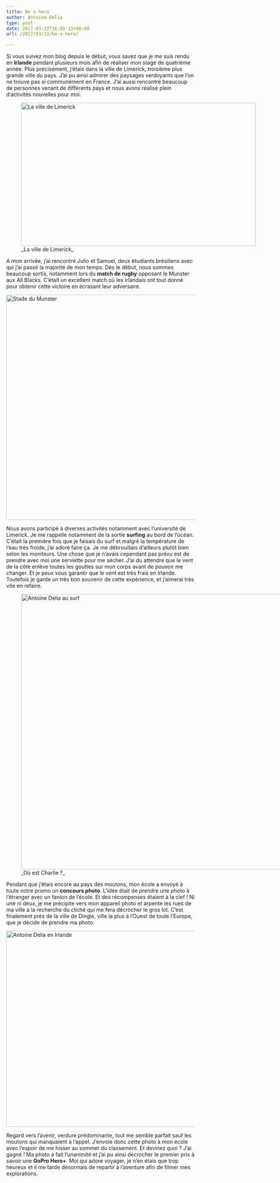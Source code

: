 ```yaml
---
title: Be a hero
author: Antoine Delia
type: post
date: 2017-03-22T16:05:13+00:00
url: /2017/03/22/be-a-hero/

---
```

Si vous suivez mon blog depuis le début, vous savez que je me suis rendu en **Irlande** pendant plusieurs mois afin de réaliser mon stage de quatrième année. Plus précisément, j&#8217;étais dans la ville de Limerick, troisième plus grande ville du pays. J&#8217;ai pu ainsi admirer des paysages verdoyants que l&#8217;on ne trouve pas si communément en France. J&#8217;ai aussi rencontré beaucoup de personnes venant de différents pays et nous avons réalisé plein d&#8217;activités nouvelles pour moi.

<figure style="width: 627px" class="wp-caption aligncenter"><img loading="lazy" src="https://i0.wp.com/az616578.vo.msecnd.net/files/2016/07/15/636041406137785899732060500_Limerick%20city.jpg?resize=627%2C383" alt="La ville de Limerick" width="627" height="383" data-recalc-dims="1" /><figcaption class="wp-caption-text">_La ville de Limerick_</figcaption></figure>

A mon arrivée, j&#8217;ai rencontré Julio et Samuel, deux étudiants brésiliens avec qui j&#8217;ai passé la majorité de mon temps. Dès le début, nous sommes beaucoup sortis, notamment lors du **match de rugby** opposant le Munster aux All Blacks. C&#8217;était un excellent match où les irlandais ont tout donné pour obtenir cette victoire en écrasant leur adversaire.

<img loading="lazy" class="aligncenter" src="https://i0.wp.com/i.imgur.com/6JBeuPr.jpg?resize=1000%2C602&#038;ssl=1" alt="Stade du Munster" width="1000" height="602" data-recalc-dims="1" /> 

Nous avons participé à diverses activités notamment avec l&#8217;université de Limerick. Je me rappelle notamment de la sortie **surfing** au bord de l&#8217;océan. C&#8217;était la première fois que je faisais du surf et malgré la température de l&#8217;eau très froide, j&#8217;ai adoré faire ça. Je me débrouillais d&#8217;ailleurs plutôt bien selon les moniteurs. Une chose que je n&#8217;avais cependant pas prévu est de prendre avec moi une serviette pour me sécher. J&#8217;ai du attendre que le vent de la côte enlève toutes les gouttes sur mon corps avant de pouvoir me changer. Et je peux vous garantir que le vent est très frais en Irlande. Toutefois je garde un très bon souvenir de cette expérience, et j&#8217;aimerai très vite en refaire.

<figure style="width: 985px" class="wp-caption aligncenter"><img loading="lazy" src="https://i0.wp.com/i.imgur.com/YKBAy6b.jpg?resize=985%2C736&#038;ssl=1" alt="Antoine Delia au surf" width="985" height="736" data-recalc-dims="1" /><figcaption class="wp-caption-text">_Où est Charlie ?_</figcaption></figure>

Pendant que j&#8217;étais encore au pays des moutons, mon école a envoyé à toute notre promo un **concours photo**. L&#8217;idée était de prendre une photo à l&#8217;étranger avec un fanion de l&#8217;école. Et des récompenses étaient à la clef ! Ni une ni deux, je me précipite vers mon appareil photo et arpente les rues de ma ville à la recherche du cliché qui me fera décrocher le gros lot. C&#8217;est finalement près de la ville de Dingle, ville la plus à l&#8217;Ouest de toute l&#8217;Europe, que je décide de prendre ma photo.

<img loading="lazy" class="aligncenter" src="https://i0.wp.com/i.imgur.com/3CxeKoe.jpg?resize=935%2C524&#038;ssl=1" alt="Antoine Delia en Irlande" width="935" height="524" data-recalc-dims="1" /> 

Regard vers l&#8217;avenir, verdure prédominante, tout me semble parfait sauf les moutons qui manquaient à l&#8217;appel. J&#8217;envoie donc cette photo à mon école avec l&#8217;espoir de me hisser au sommet du classement. Et devinez quoi ? J&#8217;ai gagné ! Ma photo a fait l&#8217;unanimité et j&#8217;ai pu ainsi décrocher le premier prix à savoir une **GoPro Hero+**. Moi qui adore voyager, je n&#8217;en étais que trop heureux et il me tarde désormais de repartir à l&#8217;aventure afin de filmer mes explorations.